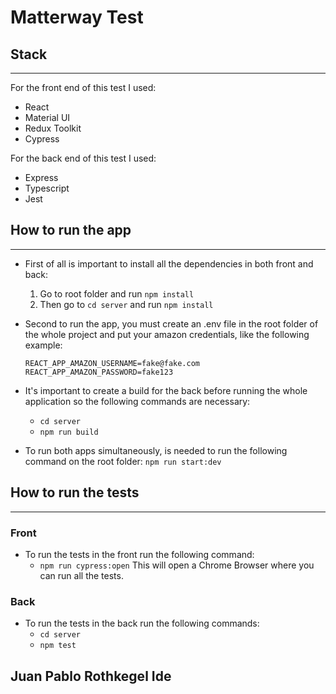 # Matterway Test

## Stack

---

For the front end of this test I used:

- React
- Material UI
- Redux Toolkit
- Cypress

For the back end of this test I used:

- Express
- Typescript
- Jest

## How to run the app

---

- First of all is important to install all the dependencies in both front and back:
  1. Go to root folder and run `npm install`
  2. Then go to `cd server` and run `npm install`
- Second to run the app, you must create an .env file in the root folder of the whole project and put your amazon credentials, like the following example:
  ```
  REACT_APP_AMAZON_USERNAME=fake@fake.com
  REACT_APP_AMAZON_PASSWORD=fake123
  ```
- It's important to create a build for the back before running the whole application so the following commands are necessary:

  - `cd server`
  - `npm run build`

- To run both apps simultaneously, is needed to run the following command on the root folder:
  `npm run start:dev`

## How to run the tests

---

### Front

- To run the tests in the front run the following command:
  - `npm run cypress:open`
    This will open a Chrome Browser where you can run all the tests.

### Back

- To run the tests in the back run the following commands:
  - `cd server`
  - `npm test`

## Juan Pablo Rothkegel Ide
